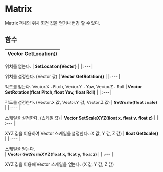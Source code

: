 # **Matrix**


Matrix 객체의 위치 회전 값을 얻거나 변경 할 수 있다. 
## **함수**

| **Vector GetLocation()** |
| :--- |

위치를 얻는다. 
| **SetLocation(Vector)** |
| :--- |

위치를 설정한다. (Vector 값) 
| **Vector GetRotation()** |
| :--- |

각도를 얻는다. Vector.X : Pitch, Vector.Y : Yaw, Vector.Z : Roll 
| **Vector SetRotation(float Pitch, float Yaw, float Roll)** |
| :--- |

각도를 설정한다. (Vector.X 값, Vector.Y 값, Vector.Z 값) 
| **SetScale(float scale)** |
| :--- |

스케일을 설정한다. (스케일 값) 
| **Vector SetScaleXYZ(float x, float y, float z)** |
| :--- |

XYZ 값을 이용하여 Vector 스케일을 설정한다. (X 값, Y 값, Z 값) 
| **float GetScale()** |
| :--- |

스케일을 얻는다.  
| **Vector GetScaleXYZ(float x, float y, float z)** |
| :--- |

XYZ 값을 이용해 Vector 스케일을 얻는다. (X 값, Y 값, Z 값) 
